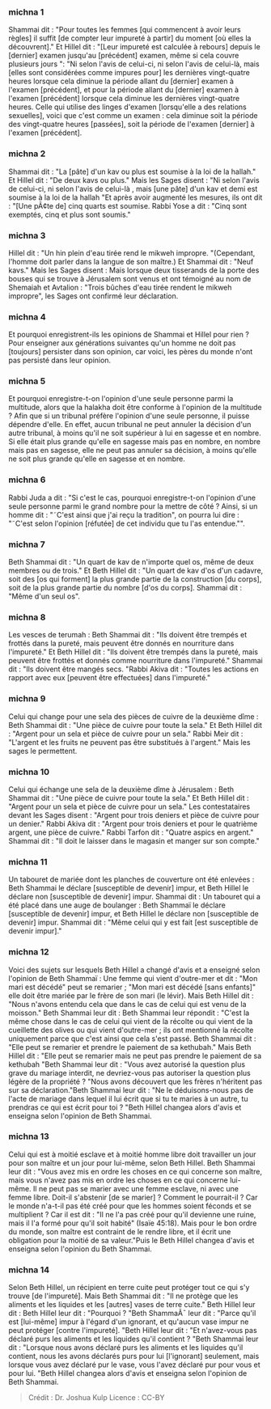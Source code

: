 
### michna 1
Shammai dit : "Pour toutes les femmes [qui commencent à avoir leurs règles] il suffit [de compter leur impureté à partir] du moment [où elles la découvrent]." Et Hillel dit : "[Leur impureté est calculée à rebours] depuis le [dernier] examen jusqu'au [précédent] examen, même si cela couvre plusieurs jours ":  "Ni selon l'avis de celui-ci, ni selon l'avis de celui-là, mais [elles sont considérées comme impures pour] les dernières vingt-quatre heures lorsque cela diminue la période allant du [dernier] examen à l'examen [précédent], et pour la période allant du [dernier] examen à l'examen [précédent] lorsque cela diminue les dernières vingt-quatre heures. Celle qui utilise des linges d'examen [lorsqu'elle a des relations sexuelles], voici que c'est comme un examen : cela diminue soit la période des vingt-quatre heures [passées], soit la période de l'examen [dernier] à l'examen [précédent].

### michna 2
Shammai dit :  "La [pâte] d'un kav ou plus est soumise à la loi de la hallah." Et Hillel dit : "De deux kavs ou plus." Mais les Sages disent : "Ni selon l'avis de celui-ci, ni selon l'avis de celui-là , mais [une pâte] d'un kav et demi est soumise à la loi de la hallah "Et après avoir augmenté les mesures, ils ont dit :  "[Une pÃ¢te de] cinq quarts est soumise. Rabbi Yose a dit :  "Cinq sont exemptés, cinq et plus sont soumis."

### michna 3
Hillel dit :  "Un hin plein d'eau tirée rend le mikweh impropre. "(Cependant, l'homme doit parler dans la langue de son maître.) Et Shammai dit :  "Neuf kavs." Mais les Sages disent : Mais lorsque deux tisserands de la porte des bouses qui se trouve à Jérusalem sont venus et ont témoigné au nom de Shemaiah et Avtalion : "Trois bûches d'eau tirée rendent le mikweh impropre", les Sages ont confirmé leur déclaration.

### michna 4
Et pourquoi enregistrent-ils les opinions de Shammai et Hillel pour rien ? Pour enseigner aux générations suivantes qu'un homme ne doit pas [toujours] persister dans son opinion, car voici, les pères du monde n'ont pas persisté dans leur opinion.

### michna 5
Et pourquoi enregistre-t-on l'opinion d'une seule personne parmi la multitude, alors que la halakha doit être conforme à l'opinion de la multitude ? Afin que si un tribunal préfère l'opinion d'une seule personne, il puisse dépendre d'elle. En effet, aucun tribunal ne peut annuler la décision d'un autre tribunal, à moins qu'il ne soit supérieur à lui en sagesse et en nombre. Si elle était plus grande qu'elle en sagesse mais pas en nombre, en nombre mais pas en sagesse, elle ne peut pas annuler sa décision, à moins qu'elle ne soit plus grande qu'elle en sagesse et en nombre.

### michna 6
Rabbi Juda a dit :  "Si c'est le cas, pourquoi enregistre-t-on l'opinion d'une seule personne parmi le grand nombre pour la mettre de côté ?   Ainsi, si un homme dit : "˜C'est ainsi que j'ai reçu la tradition", on pourra lui dire : "˜C'est selon l'opinion [réfutée] de cet individu que tu l'as entendue."".

### michna 7
Beth Shammai dit : "Un quart de kav de n'importe quel os, même de deux membres ou de trois." Et Beth Hillel dit : "Un quart de kav d'os d'un cadavre, soit des [os qui forment] la plus grande partie de la construction [du corps], soit de la plus grande partie du nombre [d'os du corps]. Shammai dit :  "Même d'un seul os".

### michna 8
Les vesces de terumah : Beth Shammai dit : "Ils doivent être trempés et frottés dans la pureté, mais peuvent être donnés en nourriture dans l'impureté." Et Beth Hillel dit : "Ils doivent être trempés dans la pureté, mais peuvent être frottés et donnés comme nourriture dans l'impureté." Shammai dit : "Ils doivent être mangés secs. "Rabbi Akiva dit : "Toutes les actions en rapport avec eux [peuvent être effectuées] dans l'impureté."

### michna 9
Celui qui change pour une sela des pièces de cuivre de la deuxième dîme : Beth Shammai dit : "Une pièce de cuivre pour toute la sela." Et Beth Hillel dit :  "Argent pour un sela et pièce de cuivre pour un sela." Rabbi Meir dit : "L'argent et les fruits ne peuvent pas être substitués à l'argent." Mais les sages le permettent.

### michna 10
Celui qui échange une sela de la deuxième dîme à Jérusalem : Beth Shammai dit : "Une pièce de cuivre pour toute la sela." Et Beth Hillel dit : "Argent pour un sela et pièce de cuivre pour un sela." Les contestataires devant les Sages disent : "Argent pour trois deniers et pièce de cuivre pour un denier." Rabbi Akiva dit : "Argent pour trois deniers et pour le quatrième argent, une pièce de cuivre." Rabbi Tarfon dit : "Quatre aspics en argent." Shammai dit : "Il doit le laisser dans le magasin et manger sur son compte."

### michna 11
Un tabouret de mariée dont les planches de couverture ont été enlevées : Beth Shammai le déclare [susceptible de devenir] impur, et Beth Hillel le déclare non [susceptible de devenir] impur. Shammai dit : Un tabouret qui a été placé dans une auge de boulanger : Beth Shammaï le déclare [susceptible de devenir] impur, et Beth Hillel le déclare non [susceptible de devenir] impur. Shammai dit : "Même celui qui y est fait [est susceptible de devenir impur]."

### michna 12
Voici des sujets sur lesquels Beth Hillel a changé d'avis et a enseigné selon l'opinion de Beth Shammaï : Une femme qui vient d'outre-mer et dit : "Mon mari est décédé" peut se remarier ; "Mon mari est décédé [sans enfants]" elle doit être mariée par le frère de son mari (le lévir). Mais Beth Hillel dit :  "Nous n'avons entendu cela que dans le cas de celui qui est venu de la moisson." Beth Shammai leur dit :  Beth Shammai leur répondit : "C'est la même chose dans le cas de celui qui vient de la récolte ou qui vient de la cueillette des olives ou qui vient d'outre-mer ; ils ont mentionné la récolte uniquement parce que c'est ainsi que cela s'est passé. Beth Shammai dit :  "Elle peut se remarier et prendre le paiement de sa kethubah." Mais Beth Hillel dit : "Elle peut se remarier mais ne peut pas prendre le paiement de sa kethubah "Beth Shammai leur dit :  "Vous avez autorisé la question plus grave du mariage interdit, ne devriez-vous pas autoriser la question plus légère de la propriété ? "Nous avons découvert que les frères n'héritent pas sur sa déclaration."Beth Shammai leur dit :  "Ne le déduisons-nous pas de l'acte de mariage dans lequel il lui écrit que si tu te maries à un autre, tu prendras ce qui est écrit pour toi ? "Beth Hillel changea alors d'avis et enseigna selon l'opinion de Beth Shammai.

### michna 13
Celui qui est à moitié esclave et à moitié homme libre doit travailler un jour pour son maître et un jour pour lui-même, selon Beth Hillel. Beth Shammai leur dit :  "Vous avez mis en ordre les choses en ce qui concerne son maître, mais vous n'avez pas mis en ordre les choses en ce qui concerne lui-même. Il ne peut pas se marier avec une femme esclave, ni avec une femme libre.   Doit-il s'abstenir [de se marier] ? Comment le pourrait-il ? Car le monde n'a-t-il pas été créé pour que les hommes soient féconds et se multiplient ?  Car il est dit : "Il ne l'a pas créé pour qu'il devienne une ruine, mais il l'a formé pour qu'il soit habité" (Isaïe 45:18).  Mais pour le bon ordre du monde, son maître est contraint de le rendre libre, et il écrit une obligation pour la moitié de sa valeur."Puis le Beth Hillel changea d'avis et enseigna selon l'opinion du Beth Shammai.

### michna 14
Selon Beth Hillel, un récipient en terre cuite peut protéger tout ce qui s'y trouve [de l'impureté]. Mais Beth Shammai dit : "Il ne protège que les aliments et les liquides et les [autres] vases de terre cuite." Beth Hillel leur dit : Beth Hillel leur dit : "Pourquoi ? "Beth ShammaÃ¯ leur dit :  "Parce qu'il est [lui-même] impur à l'égard d'un ignorant, et qu'aucun vase impur ne peut protéger [contre l'impureté]. "Beth Hillel leur dit :  "Et n'avez-vous pas déclaré purs les aliments et les liquides qu'il contient ? "Beth Shammai leur dit :  "Lorsque nous avons déclaré purs les aliments et les liquides qu'il contient, nous les avons déclarés purs pour lui [l'ignorant] seulement, mais lorsque vous avez déclaré pur le vase, vous l'avez déclaré pur pour vous et pour lui. "Beth Hillel changea alors d'avis et enseigna selon l'opinion de Beth Shammai.

>Crédit : Dr. Joshua Kulp
>Licence : CC-BY